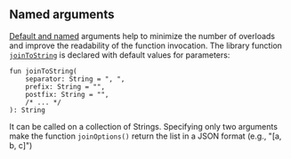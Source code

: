 ## Named arguments

[Default and named](default_and_named)
arguments help to minimize the number of overloads and improve the readability of the function invocation.
The library function [`joinToString`](join_to_string)
is declared with default values for parameters:

```
fun joinToString(
    separator: String = ", ",
    prefix: String = "",
    postfix: String = "",
    /* ... */
): String
```

It can be called on a collection of Strings.
Specifying only two arguments make the function `joinOptions()` return the list in a JSON format (e.g., "[a, b, c]")